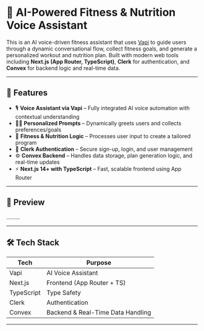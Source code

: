 # 🧠 AI-Powered Fitness & Nutrition Voice Assistant

This is an AI voice-driven fitness assistant that uses [Vapi](https://vapi.ai) to guide users through a dynamic conversational flow, collect fitness goals, and generate a personalized workout and nutrition plan. Built with modern web tools including **Next.js (App Router, TypeScript)**, **Clerk** for authentication, and **Convex** for backend logic and real-time data.

---

## 🚀 Features

- 🎙️ **Voice Assistant via Vapi** – Fully integrated AI voice automation with contextual understanding
- 🙋‍♂️ **Personalized Prompts** – Dynamically greets users and collects preferences/goals
- 🧠 **Fitness & Nutrition Logic** – Processes user input to create a tailored program
- 🔐 **Clerk Authentication** – Secure sign-up, login, and user management
- ⚙️ **Convex Backend** – Handles data storage, plan generation logic, and real-time updates
- ⚡ **Next.js 14+ with TypeScript** – Fast, scalable frontend using App Router

---

## 📸 Preview

.........

---

## 🛠️ Tech Stack

| Tech      | Purpose                           |
|-----------|-----------------------------------|
| Vapi      | AI Voice Assistant                |
| Next.js   | Frontend (App Router + TS)        |
| TypeScript| Type Safety                       |
| Clerk     | Authentication                    |
| Convex    | Backend & Real-Time Data Handling |

---

